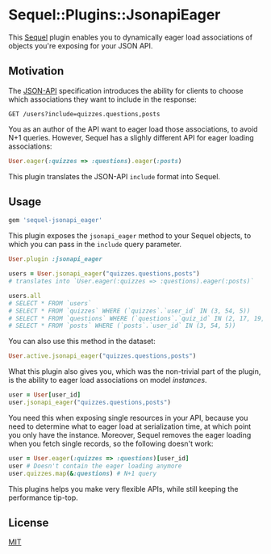 # Sequel::Plugins::JsonapiEager

This [Sequel](http://sequel.jeremyevans.net/) plugin enables you to dynamically
eager load associations of objects you're exposing for your JSON API.

## Motivation

The [JSON-API](http://jsonapi.org/) specification introduces the ability for
clients to choose which associations they want to include in the response:

```http
GET /users?include=quizzes.questions,posts
```

You as an author of the API want to eager load those associations, to avoid
N+1 queries. However, Sequel has a slighly different API for eager loading
associations:

```rb
User.eager(:quizzes => :questions).eager(:posts)
```

This plugin translates the JSON-API `include` format into Sequel.

## Usage

```ruby
gem 'sequel-jsonapi_eager'
```

This plugin exposes the `jsonapi_eager` method to your Sequel objects, to which
you can pass in the `include` query parameter.

```ruby
User.plugin :jsonapi_eager

users = User.jsonapi_eager("quizzes.questions,posts")
# translates into `User.eager(:quizzes => :questions).eager(:posts)`

users.all
# SELECT * FROM `users`
# SELECT * FROM `quizzes` WHERE (`quizzes`.`user_id` IN (3, 54, 5))
# SELECT * FROM `questions` WHERE (`questions`.`quiz_id` IN (2, 17, 19, 43))
# SELECT * FROM `posts` WHERE (`posts`.`user_id` IN (3, 54, 5))
```

You can also use this method in the dataset:

```ruby
User.active.jsonapi_eager("quizzes.questions,posts")
```

What this plugin also gives you, which was the non-trivial part of the plugin,
is the ability to eager load associations on model *instances*.

```ruby
user = User[user_id]
user.jsonapi_eager("quizzes.questions,posts")
```

You need this when exposing single resources in your API, because you need to
determine what to eager load at serialization time, at which point you only
have the instance. Moreover, Sequel removes the eager loading when you fetch
single records, so the following doesn't work:

```ruby
user = User.eager(:quizzes => :questions)[user_id]
user # Doesn't contain the eager loading anymore
user.quizzes.map(&:questions) # N+1 query
```

This plugins helps you make very flexible APIs, while still keeping the
performance tip-top.

## License

[MIT](/LICENSE.txt)
